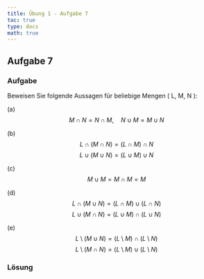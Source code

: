 ```yaml
---
title: Übung 1 - Aufgabe 7
toc: true
type: docs
math: true
---
```

## Aufgabe 7
### Aufgabe
Beweisen Sie folgende Aussagen für beliebige Mengen \( L, M, N \):

(a) 
$$
M \cap N = N \cap M, \quad N \cup M = M \cup N
$$

(b) 
$$
L \cap (M \cap N) = (L \cap M) \cap N
$$
$$
L \cup (M \cup N) = (L \cup M) \cup N
$$

(c) 
$$
M \cup M = M \cap M = M
$$

(d) 
$$
L \cap (M \cup N) = (L \cap M) \cup (L \cap N)
$$
$$
L \cup (M \cap N) = (L \cup M) \cap (L \cup N)
$$

(e) 
$$
L \setminus (M \cup N) = (L \setminus M) \cap (L \setminus N)
$$
$$
L \setminus (M \cap N) = (L \setminus M) \cup (L \setminus N)
$$

### Lösung